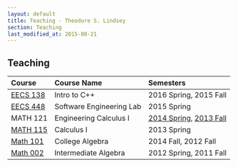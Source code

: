 ```yaml
---
layout: default
title: Teaching - Theodore S. Lindsey
section: Teaching
last_modified_at: 2015-08-21
---
```



<h2>Teaching</h2>


| Course | Course Name | Semesters |
| :---              | :---                      | :---                                      |
| [EECS 138][138]   | Intro to C++              | 2016 Spring, 2015 Fall                    |
| [EECS 448][448]   | Software Engineering Lab  | 2015 Spring                               |
| MATH 121          | Engineering Calculus I    | [2014 Spring][121s], [2013 Fall][121f]    |
| [MATH 115][115]   | Calculus I                | 2013 Spring                               |
| [Math 101][101]   | College Algebra           | 2014 Fall, 2012 Fall                      |
| [Math 002][002]   | Intermediate Algebra      | 2012 Spring, 2011 Fall                    |    

[138]: https://github.com/RagingRoosevelt/EECS138-DemoPrograms/blob/master/README.md
[448]: ./2015S-EECS448/
[121s]: ./2014S-math121/
[121f]: ./2013F-math121/
[115]: ./2013S-math115/
[101]: https://www.math.ku.edu/academics/kap/math101/index.html
[002]: https://www.math.ku.edu/academics/kap/math002/index.html
